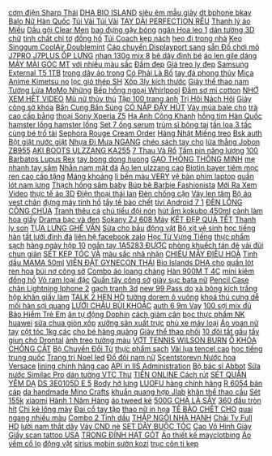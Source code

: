 [cơm điện Sharp Thái](https://pds6.ndk.vn/p0/276/87/noi-com-dien-sharp-thai-lan-ks-r-18st-so-sanh-danh-gia/) [DHA BIO ISLAND](https://pds.ndk.vn/p0/57/578/dha-bio-island-so-sanh-danh-gia/) [siêu êm mẫu giày](https://pds2.ndk.vn/p0/79/882/giay-nu-da-bo-sieu-mem-cao-3-cm-di-sieu-em-mau-giay-nu-don-gian-lich-su-duoc-kiem-tra-hang-so-sanh-danh-gia/) [dt bphone bkav](https://dtbphone-bkav.blogspot.com/2017/12/live-uc-loc-team-arsenal-va-nhung-cau.html) [Balo Nữ Hàn Quốc](https://pds6.ndk.vn/p0/296/548/hang-nhap-balo-nu-han-quoc-3-mon-tx116-so-sanh-danh-gia/) [Túi Vải Túi Vải](https://pds6.ndk.vn/p0/278/451/tui-vai-tui-vai-so-sanh-danh-gia/) [TAY DÀI PERFECTION RÊU](https://pds2.ndk.vn/p0/77/659/ao-tay-dai-perfection-reu-xam-so-sanh-danh-gia/) [Thanh lý áo Miều](https://pds3.ndk.vn/p0/148/73/thanh-ly-ao-mieu-so-sanh-danh-gia/) [Dầu gội Clear Men](https://pds6.ndk.vn/p0/299/576/combo-dau-goi-clear-men-va-clear-hoa-anh-dao-thai-lan-mau-moi-2019-so-sanh-danh-gia/) [bao đựng gậy bóng](https://pds4.ndk.vn/p0/175/728/bao-dung-gay-bong-chay-so-sanh-danh-gia/) [ngăn Hoa leo 1](https://pds6.ndk.vn/p0/258/949/vach-ngan-hoa-leo-1-ke-2-vach-so-sanh-danh-gia/) [dán tường 3D chữ](https://pds3.ndk.vn/p0/130/197/tranh-dan-tuong-3d-chu-loc-dn48-so-sanh-danh-gia/) [tinh chất chỉ tơ](https://pds6.ndk.vn/p0/267/960/tinh-chat-chi-to-tam-so-sanh-danh-gia/) [đồng hồ](https://dongho6.blogspot.com/2017/12/au-tu-bitcoin-toi-rut-hang-100ngay-tien.html) [Túi Coach kẹp nách](https://pds.ndk.vn/p0/16/302/tui-coach-kep-nach-so-sanh-danh-gia/) [heo đi trong nhà](https://pds3.ndk.vn/p0/118/127/dep-heo-di-trong-nha-ma-sp-ib8348-so-sanh-danh-gia/) [Kẹo Singgum CoolAir Doublemint](https://pds.ndk.vn/p0/0/47/keo-singgum-coolair-doublemint-so-sanh-danh-gia/) [Cáp chuyển Displayport sang](https://pds3.ndk.vn/p0/101/91/cap-chuyen-displayport-sang-dvi-den-so-sanh-danh-gia/) [sẵn Đồ chơi mô](https://pds2.ndk.vn/p0/75/849/hang-co-san-do-choi-mo-hinh-quai-vat-godzilla-so-sanh-danh-gia/) [J7PRO J7PLUS ỐP LƯNG](https://dtbphone-bkav.blogspot.com/2019/08/chi-con-54000-freeship-toan-quoc-tu-50k.html) [nhan 130g mix 8](https://pds2.ndk.vn/p0/78/559/set-che-duong-nhan-130g-mix-8-loai-so-sanh-danh-gia/) [bê dây đinh bé](https://pds7.ndk.vn/p0/308/263/giay-bup-be-day-dinh-be-gai-so-sanh-danh-gia/) [áo len gile dáng](https://pds2.ndk.vn/p0/71/120/ao-len-gile-dang-han-so-sanh-danh-gia/) [MÁY MÀI GÓC MT](https://pds6.ndk.vn/p0/285/747/rotor-may-mai-goc-mt-954-chinh-hang-dc-so-sanh-danh-gia/) [với nhiều màu sắc](https://pds.ndk.vn/p0/39/358/khoa-cua-tu-lanh-bang-nhua-voi-nhieu-mau-sac-khac-nhau-lua-chon-so-sanh-danh-gia/) [Đầm đẹp](https://pds.ndk.vn/p0/63/287/dam-dep-so-sanh-danh-gia/) [Giá treo ly đẹp](https://pds2.ndk.vn/p0/98/871/gia-treo-ly-dep-so-sanh-danh-gia/) [Samsung External T5 1TB](https://pds6.ndk.vn/p0/285/299/o-cung-di-dong-ssd-samsung-external-t5-1tb-500gb-usb-31-so-sanh-danh-gia/) [trong dây áo trong](https://pds7.ndk.vn/p0/300/284/day-ao-trong-day-ao-trong-2-vai-ban-lon-1cm-so-sanh-danh-gia/) [Có Phải Là Bố](https://magioithieumomo.haitrieuweb.com/p0/2/452/quy-mo-phan-3-co-phai-la-bo-cua-lien-hoa-phim-ngan-ku-khoa-vlog-ma-momo/) [tay đá phong thủy](https://pds6.ndk.vn/p0/267/317/vong-tay-da-phong-thuy-menh-kim-so-sanh-danh-gia/) [Mica Anime Kimetsu no](https://pds.ndk.vn/p0/52/777/tuong-mica-anime-kimetsu-no-yaiba-nezuko-mau-2-so-sanh-danh-gia/) [lọc gió thép SH](https://pds4.ndk.vn/p0/177/675/loc-gio-thep-sh-y-so-sanh-danh-gia/) [Xốp 3ly kích thước](https://pds4.ndk.vn/p0/186/709/xop-3ly-kich-thuoc-50x80cm-so-sanh-danh-gia/) [Giày thể thao nam](https://pds3.ndk.vn/p0/104/731/giay-the-thao-nam-so-sanh-danh-gia/) [Tường Lửa MoMo Những](https://magioithieumomo.haitrieuweb.com/p0/1/652/tuong-lua-momo-nhung-khoanh-khac-thu-vi-bui-phuong-nga-do-my-linh-ma-momo/) [Bếp hồng ngoại Whirlpool](https://pds2.ndk.vn/p0/90/797/bep-hong-ngoai-whirlpool-act313-so-sanh-danh-gia/) [Đầm sơ mi cotton](https://sites.google.com/site/maymassage1s/vay-dam/130735d---dam-so-mi-cotton-dai-tay-cho-be-gai-mua-ngay) [NHỚ XEM HẾT VIDEO](https://khuyenmaiinet.haitrieuweb.com/p0/4/859/share-code-lan-cuoi-code-shop-ban-acc-lien-quan-nho-xem-het-video-nguon-nhok-dung-creation-danh-gia-inet/) [Mũ nữ thủy thủ](https://pds4.ndk.vn/p0/182/935/mu-nu-thuy-thu-han-quoc-cao-cap-so-sanh-danh-gia/) [Tập 100 trang ảnh](https://pds.ndk.vn/p0/12/56/tap-100-trang-anh-exo-so-sanh-danh-gia/) [Trị Hôi Nách Hôi](https://pds.ndk.vn/p0/3/896/dac-tri-hoi-nach-hoi-chan-dong-tuyet-so-sanh-danh-gia/) [Giày công sở khóa](https://pds4.ndk.vn/p0/185/337/giay-cong-so-khoa-da-quai-ngang-kim-tuyen-so-sanh-danh-gia/) [Bắn Cung Bắn Súng](https://sites.google.com/site/maytapthehinh0/ban-cung---ban-sung) [CÓ NẮP ĐẬY HÚT](https://pds.ndk.vn/p0/63/968/bo-3-to-su-co-nap-day-hut-chan-khong-cao-cap-chat-lieu-su-so-sanh-danh-gia/) [Váy múa bale cho](https://pds4.ndk.vn/p0/187/36/vay-mua-bale-cho-be-so-sanh-danh-gia/) [trà cao cấp bằng](https://pds2.ndk.vn/p0/83/804/bo-am-tra-cao-cap-bang-su-so-sanh-danh-gia/) [thoại Sony Xperia Z5](https://pds4.ndk.vn/p0/153/223/dien-thoai-sony-xperia-z5-premium-so-sanh-danh-gia/) [Hạ Anh Công Khanh](https://magioithieumomo.haitrieuweb.com/p0/1/204/danh-cap-giac-mo-tap-42-full-quoc-truong-ha-anh-cong-khanh-quoc-huy-ngoc-tuyen-quynh-huong-ma-momo/) [hồng tím Hàn Quốc](https://suadieuhoatainha1.blogspot.com/2019/10/chi-con-314100-freeshiptang-hop-giay.html) [hamster lồng hamster lồng](https://pds6.ndk.vn/p0/278/686/long-chuot-hamster-long-hamster-long-hamser-so-sanh-danh-gia/) [Set 7 ống serum](https://pds.ndk.vn/p0/0/833/set-7-ong-serum-nicotinamide-so-sanh-danh-gia/) [trùm sỉ bông tai](https://pds3.ndk.vn/p0/142/182/si-bong-tai-thai-lan-chuyen-si-bong-tai-thaibong-tai-thai-lan-gia-si-trum-si-bong-tai-thai-so-sanh-danh-gia/) [tần loa 3 tấc](https://pds4.ndk.vn/p0/181/126/mach-phan-tan-loa-3-tac-gia-1-cap-200k-so-sanh-danh-gia/) [cùng bé trổ tài](https://magioithieumomo.haitrieuweb.com/p0/1/228/hiep-si-chi-thien-cung-be-tro-tai-lam-dau-lan-don-trung-thu-uoc-mo-cua-em-ma-momo/) [Sephora Rouge Cream Order](https://pds3.ndk.vn/p0/113/911/son-li-sephora-rouge-cream-order-sephora-so-sanh-danh-gia/) [Hàng Nhật Miếng treo](https://pds3.ndk.vn/p0/111/207/hang-nhat-mieng-treo-thom-phong-xua-muoi-con-trung-huong-lavender-so-sanh-danh-gia/) [Bsk auth](https://pds2.ndk.vn/p0/75/883/-so-sanh-danh-gia/) [Bột giặt nước giặt](https://sites.google.com/site/top1xa1a/bot-giat---nuoc-giat) [Nhựa Đi Mưa NGANG](https://pds6.ndk.vn/p0/264/422/giay-nhua-di-mua-ngang-xanh-chuoi-so-sanh-danh-gia/) [chéo sách tay cho](https://pds3.ndk.vn/p0/101/835/tui-sach-deo-cheo-sach-tay-cho-nu-phong-cach-han-quoc-r550-so-sanh-danh-gia/) [lửa thẳng Jobon ZB955](https://sites.google.com/site/xasaxacom/bat-lua/voi-51728d---bat-lua-kho-1-tia-lua-thang-jobon-zb955-mua-tai-day) [AKI BOOTS ULZZANG KA255](https://pds2.ndk.vn/p0/88/427/aki-boots-ulzzang-ka255-nang-so-sanh-danh-gia/) [7 Thau Và Rổ](https://pds.ndk.vn/p0/30/385/bo-7-thau-va-ro-inox-cao-cap-so-sanh-danh-gia/) [Tấm pin năng lượng](https://pds.ndk.vn/p0/43/387/tam-pin-nang-luong-mat-troi-9v-3w-cho-den-pin-dien-thoai-so-sanh-danh-gia/) [100 Barbatos Lupus Rex](https://pds.ndk.vn/p0/0/620/mo-hinh-lap-rap-gundam-bandai-1100-barbatos-lupus-rex-mo-hinh-gdc-so-sanh-danh-gia/) [tay bong dong huong](https://pds.ndk.vn/p0/8/494/bin-tay-bong-dong-huong-mong-quynh-anh-so-sanh-danh-gia/) [GẠO THÔNG THÔNG MINH](https://pds2.ndk.vn/p0/86/707/thung-gao-thong-thong-minh-khuyen-mai-so-sanh-danh-gia/) [mẹ nhanh tay sắm](https://pds.ndk.vn/p0/11/181/combo-3-set-quan-ao-be-chi-320k-cac-me-nhanh-tay-sam-cho-be-yeu-nao-so-luong-co-han-cac-me-nhanh-tay-sam-mua-he-mac-mat-so-sanh-danh-gia/) [Nhẫn nam mặt đá](https://pds3.ndk.vn/p0/125/558/nhan-nam-mat-da-xanh-rau-ma-so-sanh-danh-gia/) [Áo len ulzzang cao](https://pds3.ndk.vn/p0/120/261/order-ao-len-ulzzang-cao-co-day-ao-len-thung-co-lo-gap-ao-len-nu-dep-dang-rong-tay-dai-be-nau-kieu-han-quoc-so-sanh-danh-gia/) [Biotin bayer tiêm mọc](https://pds4.ndk.vn/p0/157/234/biotin-bayer-tiem-moc-toc-so-sanh-danh-gia/) [ren cao cấp tặng](https://pds2.ndk.vn/p0/99/14/bo-ren-cao-cap-tang-batang-me-so-sanh-danh-gia/) [Máng khoáng](https://pds5.ndk.vn/p0/242/163/mang-khoang-so-sanh-danh-gia/) [lì bền màu VERY](https://pds4.ndk.vn/p0/153/553/son-li-ben-mau-very-mat-arcancil-36g-so-sanh-danh-gia/) [vệ bàn phím laptop](https://pds.ndk.vn/p0/0/275/mieng-phim-bao-ve-ban-phim-laptop-chong-nuoc-12-inch-so-sanh-danh-gia/) [quần lót nam lưng](https://pds.ndk.vn/p0/9/930/sieu-sale-bo-10-quan-lot-nam-lung-thai-so-sanh-danh-gia/) [Thạch hồng sâm baby](https://pds7.ndk.vn/p0/303/332/thach-hong-sam-baby-sanga-so-sanh-danh-gia/) [Búp bê Barbie Fashionista](https://pds2.ndk.vn/p0/82/421/bup-be-barbie-fashionista-pineapple-so-sanh-danh-gia/) [Mới Ra Xem Video](https://magioithieumomo.haitrieuweb.com/p0/1/958/ung-dung-moi-ra-xem-video-kiem-tien-mat-uy-tin-2020-ma-momo/) [thực tế ảo 3D](https://pds.ndk.vn/p0/4/967/kinh-thuc-te-ao-3d-vr-box-gia-sieu-re-phien-ban-2-dc479-so-sanh-danh-gia/) [Điện thoại thái lan](https://pds3.ndk.vn/p0/100/655/dien-thoai-thai-lan-so-sanh-danh-gia/) [Đèn chống cận](https://pds3.ndk.vn/p0/109/325/den-chong-can-so-sanh-danh-gia/) [Váy len tăm](https://pds3.ndk.vn/p0/116/151/vay-len-tam-so-sanh-danh-gia/) [Bộ áo vest chân](https://sites.google.com/site/matong1st/bo-ao-vest---chan-vay) [đựng máy tính hồ](https://pds5.ndk.vn/p0/229/2/cap-da-nam-cong-so-dung-may-tinh-ho-so-so-sanh-danh-gia/) [tẩy tế bào chết](https://pds4.ndk.vn/p0/169/267/tay-te-bao-chet-han-quoc-so-sanh-danh-gia/) [tivi Android 7 1](https://pds.ndk.vn/p0/0/11/dau-tivi-android-71-chat-luong-cao-kem-phu-kien-so-sanh-danh-gia/) [ĐÈN LỒNG CÔNG CHÚA](https://pds6.ndk.vn/p0/256/956/den-long-cong-chua-elsa-co-den-va-nhac-so-sanh-danh-gia/) [Tranh thêu cá](https://pds.ndk.vn/p0/29/259/tranh-theu-ca-so-sanh-danh-gia/) [chú tiểu đội nón](https://pds3.ndk.vn/p0/127/850/combo-4-chu-tieu-doi-non-rom-so-sanh-danh-gia/) [hút ẩm kokubo 450ml](https://pds.ndk.vn/p0/25/57/nhap-hc1712-giam-10hop-hut-am-kokubo-450ml-hang-nhat-so-sanh-danh-gia/) [cành làm hoa giấy](https://pds3.ndk.vn/p0/147/312/1kg-kem-canh-lam-hoa-giay-nhun-so-sanh-danh-gia/) [Drama bạc và đen](https://pds4.ndk.vn/p0/161/722/drama-bac-va-den-so-sanh-danh-gia/) [Sokany ZJ 608 Máy](https://pds4.ndk.vn/p0/188/5/may-xong-hoi-mat-sokany-zj-608-may-phun-suong-xong-mat-so-sanh-danh-gia/) [KẾT ĐẸP QUÀ TẾT](https://pds6.ndk.vn/p0/254/216/mien-ship-hang-cao-cap-duoc-xem-hang-cam-ket-dep-qua-tet-cho-ba-ao-khoac-da-cho-nguoi-gia-chat-dep-so-sanh-danh-gia/) [Thanh ly son](https://pds2.ndk.vn/p0/89/962/thanh-ly-son-so-sanh-danh-gia/) [TỰA LƯNG GHẾ VĂN](https://pds4.ndk.vn/p0/179/582/set-2-tam-luoi-tua-lung-ghe-van-phong-so-sanh-danh-gia/) [Sữa cho bầu](https://pds6.ndk.vn/p0/282/523/sua-cho-bau-so-sanh-danh-gia/) [động vật](https://dongvat2.blogspot.com/2018/01/xoac-giua-pho-i-bo-voi-giac-mo-trua-lam.html) [Bộ xịt vệ sinh](https://pds.ndk.vn/p0/25/571/bo-xit-ve-sinh-toilet-inax-so-sanh-danh-gia/) [học tiếng hàn](https://hoctienghan0.blogspot.com/2018/01/vtc14phat-hien-nhieu-my-phm-chua-nong-o.html) [tất lưới đinh đá](https://pds7.ndk.vn/p0/312/856/tat-luoi-dinh-da-mau-da-so-sanh-danh-gia/) [liên hệ facebook zalo](https://magioithieumomo.haitrieuweb.com/p0/2/347/bay-nick-free-fire-gia-500-vi-momo-hoac-550k-tk-agribank-ai-co-nhu-cau-lien-he-facebook-zalo-duoi-mo-ma-momo/) [Học Từ Vựng Tiếng](https://hoctiengtrungquoc0.blogspot.com/2020/06/giam-gia-tu-hoc-tu-vung-tieng-trung.html) [thực phẩm sạch](https://thucphamsach3.blogspot.com/2017/11/captivatingvietnamtrailer-trial-ia-iem.html) [hàng ngày hộp 10](https://sites.google.com/site/chuotgame1x/suc-khoe-nam-gioi/98700d---hop-rocked-dung-hang-ngay-hop-10-g-mua-ngay) [ngắn tay 1A5283 ĐƯỢC](https://pds5.ndk.vn/p0/245/974/ao-kieu-nu-ngan-tay-1a5283-duoc-kiem-tra-hang-truoc-khi-nhan-so-sanh-danh-gia/) [phòng khuếch tán đẻ](https://pds3.ndk.vn/p0/103/926/tinh-dau-thom-phong-khuech-tan-de-ban-so-sanh-danh-gia/) [vải đũi chun giãn](https://pds.ndk.vn/p0/15/784/vai-dui-chun-gian-4c-1-so-sanh-danh-gia/) [SÉT KẸP TÓC VÀ](https://pds3.ndk.vn/p0/149/284/set-kep-toc-va-cot-toc-hoa-cuc-so-sanh-danh-gia/) [màu sắc nhã nhặn](https://pds.ndk.vn/p0/0/830/cay-gia-mau-sac-nha-nhan-dung-de-trang-tri-noi-that-so-sanh-danh-gia/) [CHIẾU MÂY ĐIỀU HOÀ](https://suadieuhoatainha1.blogspot.com/2020/03/giam-gia-chieu-may-ieu-hoa-muji-day-dan.html) [Tinh dầu MAMA 50ml](https://pds6.ndk.vn/p0/262/126/tinh-dau-mama-50ml-so-sanh-danh-gia/) [VIÊN ĐẶT GYNECON THÁI](https://pds.ndk.vn/p0/31/794/vien-phu-khoa-vien-dat-gynecon-thai-lan-10-vien-so-sanh-danh-gia/) [Bio Islands DHA cho](https://pds5.ndk.vn/p0/203/150/bio-islands-dha-cho-ba-bau-so-sanh-danh-gia/) [quần lót ren hoa](https://pds6.ndk.vn/p0/272/659/bo-10-quan-lot-ren-hoa-hong-sexy-phom-53-62-kg-so-sanh-danh-gia/) [búi nơ công sở](https://pds5.ndk.vn/p0/229/893/combo-luoi-bui-no-cong-so-freeship-so-sanh-danh-gia/) [Combo áo loang chàng](https://pds.ndk.vn/p0/6/118/combo-ao-loang-chang-lee-so-sanh-danh-gia/) [Hàn 900M T 4C](https://pds4.ndk.vn/p0/188/387/mui-han-900m-t-4c-1-mui-so-sanh-danh-gia/) [mini kiêm đồng hồ](https://pds6.ndk.vn/p0/264/876/be-ca-mini-kiem-dong-ho-de-ban-mau-trang-so-sanh-danh-gia/) [Vỏ ram loại đặc](https://pds4.ndk.vn/p0/151/459/vo-ram-loai-dac-biet-so-sanh-danh-gia/) [Quần tây công sở](https://pds5.ndk.vn/p0/239/786/quan-tay-cong-so-so-sanh-danh-gia/) [giày sục bata nữ](https://sites.google.com/site/webg00glee/giay-sneaker--the-thao-nu-co-thap/giay-suc-bata-nu-sieu-hot-chi-voi-122200d) [Pencil Case](https://pds.ndk.vn/p0/47/584/pencil-case-so-sanh-danh-gia/) [chân Lightning Iphone 2](https://pds6.ndk.vn/p0/262/261/quat-mini-chan-lightning-iphone-2-canh-so-sanh-danh-gia/) [gạch tranh 3d](https://pds4.ndk.vn/p0/174/179/gach-tranh-3d-so-sanh-danh-gia/) [new 99 Pass do](https://pds3.ndk.vn/p0/118/960/charles-and-keith-new-99-pass-do-khong-dung-thuong-xuyen-so-sanh-danh-gia/) [xà bông kích trắng](https://pds3.ndk.vn/p0/134/360/combo-12-cuc-xa-bong-kich-trang-sua-gao-collagen-gluta-thai-lan-xa-phong-thai-lan-so-sanh-danh-gia/) [hộp khăn giấy làm](https://pds4.ndk.vn/p0/171/530/thung-30-hop-khan-giay-lam-tu-bot-go-so-sanh-danh-gia/) [TALK 2 HẸN HÒ](http://xn--kimtinonline1-jr2g7a.vn/p0/0/328/accesstrade-talk-2-hen-ho-cung-co-ba-cong-nghe-kiem-tien-online-accesstrade/) [tường dorem ô vuông](https://pds6.ndk.vn/p0/261/531/10m-giay-dan-tuong-dorem-o-vuong-co-san-keo-kho-rong-45cm-so-sanh-danh-gia/) [khoá thú cưng dễ](https://pds2.ndk.vn/p0/96/152/moc-khoa-thu-cung-de-thuong-so-sanh-danh-gia/) [mối hàn sợi quang](https://pds3.ndk.vn/p0/124/473/bo-100-ong-co-nhiet-bao-ve-moi-han-soi-quang-60mm-100-cai-so-sanh-danh-gia/) [LƯỚI CHÂU BÙI KHOÁC](https://pds.ndk.vn/p0/47/174/ao-luoi-chau-bui-khoac-ngoai-bikini-so-sanh-danh-gia/) [auth 6 9m Vay](https://pds5.ndk.vn/p0/203/427/vay-hoa-hm-auth-69m-vay-hoa-hm-auth-69m-vay-hoa-hm-auth-69m-vay-hoa-hm-auth-69m-vay-hoa-hm-auth-69m-vay-hoa-hm-auth-so-sanh-danh-gia/) [100 sợi mix đủ](https://pds3.ndk.vn/p0/123/802/set-thun-cot-toc-100-soi-mix-du-mau-so-sanh-danh-gia/) [Bảo Hiểm Trẻ Em](https://pds2.ndk.vn/p0/69/34/non-bao-hiem-tre-em-non-bao-hiem-tre-em-tap-di-so-sanh-danh-gia/) [ăn tự động Dophin](https://pds5.ndk.vn/p0/207/958/may-cho-ca-an-tu-dong-dophin-af2003-so-sanh-danh-gia/) [cách giảm cân](https://cachgiamcan1.blogspot.com/2018/04/bi-quyet-hoc-lap-trinh-cho-nguoi-moi.html) [bọc thực phẩm NK](https://pds3.ndk.vn/p0/104/387/mang-boc-thuc-pham-nk-eufood-200-so-sanh-danh-gia/) [huawei](https://huawei6.blogspot.com/2017/12/th-quoc-hoi-can-nhanh-chong-co-khung.html) [sữa chua giòn xốp](https://sites.google.com/site/yeuthich1zz/khac/chi-co-55000d-khi-mua-combo-10-banh-sua-chua-gion-xop-viet-nam) [xưởng sản xuất trực](https://thucphamsach3.blogspot.com/2019/12/giam-gia-freeship-combo-100-hop-giay.html) [phủ xe máy loại](https://pds2.ndk.vn/p0/72/650/bat-phu-xe-may-loai-1-so-sanh-danh-gia/) [Áo voan nữ tay](https://pds3.ndk.vn/p0/107/110/ao-voan-nu-tay-lung-loe-tron-so-sanh-danh-gia/) [cột tóc 1kg các](https://pds4.ndk.vn/p0/161/760/thun-cot-toc-1kg-cac-mau-so-sanh-danh-gia/) [cho bé hàng quảng](https://pds.ndk.vn/p0/23/764/gile-long-cho-be-hang-quang-chau-size-tu-80-110-so-sanh-danh-gia/) [Giày thể thao phối](https://pds4.ndk.vn/p0/172/57/giay-the-thao-phoi-mau-dep-so-sanh-danh-gia/) [10 đôi tất gấu](https://pds7.ndk.vn/p0/300/28/freeship-loai-1-day-combo-10-doi-tat-gau-kem-tui-rut-dung-sieu-xinh-so-sanh-danh-gia/) [tẩy giun chó Drontal](https://pds5.ndk.vn/p0/225/128/thuoc-tay-giun-cho-drontal-cua-duc-28k-1-vien-so-sanh-danh-gia/) [ảnh treo tường màu](https://pds2.ndk.vn/p0/94/627/bo-2-khung-anh-treo-tuong-mau-nau-go-a3-so-sanh-danh-gia/) [VỢT TENNIS WILSON BURN](https://pds5.ndk.vn/p0/247/707/vot-tennis-wilson-burn-100ls-tns-frm-so-sanh-danh-gia/) [Ổ KHÓA CHỐNG CẮT](https://pds5.ndk.vn/p0/212/366/o-khoa-chong-cat-so-sanh-danh-gia/) [Bộ Chuyển Đổi Từ](https://pds5.ndk.vn/p0/207/80/bo-chuyen-doi-tu-av-sang-vga-so-sanh-danh-gia/) [thực phẩm sạch](https://thucphamsach3.blogspot.com/2018/04/vtc14thuc-pham-sach-kho-tieu-thu-vi.html) [Vải lụa tencel cao](https://pds.ndk.vn/p0/60/490/vai-lua-tencel-cao-cap-so-sanh-danh-gia/) [học tiếng trung quốc](https://hoctiengtrungquoc0.blogspot.com/2018/01/tet-tren-bien-cua-cap-vo-chong-vui-tinh.html) [Trang trí Noel led](https://pds3.ndk.vn/p0/149/978/vong-nguyet-que-giang-sinh-trang-tri-noel-led-sao-lap-lanh-so-sanh-danh-gia/) [Đồ đôi nam nữ](https://pds7.ndk.vn/p0/313/64/do-doi-nam-nu-so-sanh-danh-gia/) [Scentstorevn Nước hoa Versace](https://pds.ndk.vn/p0/39/902/scentstorevn-nuoc-hoa-versace-eros-mau-thu-033-oz-so-sanh-danh-gia/) [lining chính hãng cao](https://pds.ndk.vn/p0/23/6/free-ship-ao-polo-nam-polyester-lining-chinh-hang-cao-cap-so-sanh-danh-gia/) [API in IIS Administration](https://khuyenmaiinet.haitrieuweb.com/p0/4/537/the-file-api-in-iis-administration-api-with-jimmy-campbell-danh-gia-inet/) [Bộ bác sĩ Abbot](https://pds3.ndk.vn/p0/118/898/bo-bac-si-abbot-so-sanh-danh-gia/) [Sữa nước Similac Pro](https://pds.ndk.vn/p0/37/979/sua-nuoc-similac-pro-advanced-infant-formula-2-fl-hmo-so-sanh-danh-gia/) [dán tường VTC Thư](https://pds6.ndk.vn/p0/262/753/tranh-dan-tuong-vtc-thu-phap-thoi-gian-ud0157k-kim-sa-30-x-80-cm-so-sanh-danh-gia/) [TIỀN ONLINE Cách rút](https://magioithieumomo.haitrieuweb.com/p0/1/896/tong-hop-su-kien-tet-kiem-tien-online-cach-rut-the-20k-khi-bi-khoa-do-su-dung-auto-de-treo-may-ma-momo/) [SÉT QUẦN YẾM DẠ](https://pds4.ndk.vn/p0/175/733/set-quan-yem-da-kem-ao-len-tam-so-sanh-danh-gia/) [DS 3E0105D E 5](https://pds6.ndk.vn/p0/272/40/switch-hikvision-ds-3e0105d-e-5-cong-so-sanh-danh-gia/) [Body hở lưng](https://pds2.ndk.vn/p0/99/419/body-ho-lung-so-sanh-danh-gia/) [LUOFU hàng chính hãng](https://pds5.ndk.vn/p0/222/756/dep-luofu-hang-chinh-hang-cho-ca-nam-va-nu-so-sanh-danh-gia/) [R 6054 bản cáp](https://pds2.ndk.vn/p0/80/131/may-hut-bui-cam-tay-mini-khong-day-r-6054-ban-cap-sac-so-sanh-danh-gia/) [da handmade Mino Crafts](https://pds5.ndk.vn/p0/222/639/vi-da-nu-dai-cam-tay-do-da-handmade-mino-crafts-vi313-so-sanh-danh-gia/) [khuẩn quang hợp Jlab](https://pds3.ndk.vn/p0/132/333/vi-khuan-quang-hop-jlab-220ml-so-sanh-danh-gia/) [khăn thể thao cầu](https://pds4.ndk.vn/p0/162/203/khan-the-thao-cau-long-so-sanh-danh-gia/) [Sét 155k](https://pds.ndk.vn/p0/0/113/set-155k-so-sanh-danh-gia/) [xiaomi](https://xiaomi0.blogspot.com/2017/12/3-viec-lam-them-ngoai-gio-hanh-chinh.html) [Hành 1 Năm Hàng](https://dienthoaisamsung5.blogspot.com/2019/10/chi-con-648000-tui-xach-nu-mcm-tote-bag.html) [áo tweed kẻ](https://pds.ndk.vn/p0/24/885/ao-tweed-ke-so-sanh-danh-gia/) [500G CHÀ LÀ SẤY](https://pds4.ndk.vn/p0/176/482/500g-cha-la-say-kho-iraq-hang-chuan-so-sanh-danh-gia/) [360 đầu tròn hít](https://pds4.ndk.vn/p0/168/133/combo-cap-sac-tu-360-dau-tron-hit-nam-cham-day-boc-du-sieu-ben-2-in1-dau-cam-chuan-micro-usb-lightning-type-c-so-sanh-danh-gia/) [Chì kẻ lông mày](https://pds3.ndk.vn/p0/144/899/chi-ke-long-may-so-sanh-danh-gia/) [Đai cổ tay tập](https://pds3.ndk.vn/p0/121/889/dai-co-tay-tap-gym-so-sanh-danh-gia/) [thao nữ in họa](https://pds.ndk.vn/p0/41/907/g443-giay-the-thao-nu-in-hoa-tiet-kieu-dang-tre-trung-so-sanh-danh-gia/) [TẾ BÀO CHẾT CHO](https://pds6.ndk.vn/p0/283/827/tay-te-bao-chet-cho-moi-so-sanh-danh-gia/) [quai ngang nhiều màu](https://pds.ndk.vn/p0/15/71/sandal-2-quai-ngang-nhieu-mau-de-nau-cao-su-so-sanh-danh-gia/) [Combo 2 Tinh dầu](https://pds4.ndk.vn/p0/162/231/combo-2-tinh-dau-sa-chanh-pk-10ml-so-sanh-danh-gia/) [THẬP NGÔI NHÀ HẠNH](https://pds6.ndk.vn/p0/259/595/tranh-theu-chu-thap-ngoi-nha-hanh-phuc-kt-84x58-so-sanh-danh-gia/) [Chải Tv Full HD](https://magioithieumomo.haitrieuweb.com/p0/1/963/koj-hais-yeej-yog-lawm-lao-chai-tv-full-hd-mp4-ma-momo/) [lười nam thắt dây](https://pds4.ndk.vn/p0/154/195/giay-luoi-nam-that-day-da-trang-ms4-so-sanh-danh-gia/) [Váy CND nè](https://pds5.ndk.vn/p0/220/366/vay-cnd-ne-so-sanh-danh-gia/) [SET DÂY BUỘC TÓC](https://pds3.ndk.vn/p0/111/201/tang-tai-nghe-l-phone-sieu-hot-chat-set-day-buoc-toc-de-thuong-bang-1-2-so-sanh-danh-gia/) [Cao Vô Hình Giày](https://pds3.ndk.vn/p0/130/250/giay-nam-tang-chieu-cao-vo-hinh-giay-tay-nam-tang-chieu-cao-6cm-so-sanh-danh-gia/) [Giấy scan tattoo USA](https://pds6.ndk.vn/p0/282/127/giay-scan-tattoo-usa-4-lop-so-sanh-danh-gia/) [TRONG ĐÍNH HẠT GÓT](https://pds4.ndk.vn/p0/176/462/giay-sandal-quai-trong-dinh-hat-got-cao-3cm-so-sanh-danh-gia/) [Áo thiết kế mayclotbing](https://pds7.ndk.vn/p0/313/904/ao-thiet-ke-mayclotbing-so-sanh-danh-gia/) [Áo yếm cổ lọ](https://pds4.ndk.vn/p0/154/683/ao-yem-co-lo-cuc-hot-so-sanh-danh-gia/) [động vật](https://dongvat2.blogspot.com/2017/11/video-khoanh-khac-hai-huoc-cua-ong-vat.html) [sirius mobin sườn kozi](https://pds3.ndk.vn/p0/133/381/ic-sirius-mobin-suon-kozi-hai-mon-so-sanh-danh-gia/) [trục côn ti kẹp](https://sites.google.com/site/noibatxa1x/lip--dum-xe-dap/voi-114000d---bo-truc-con-ti-kep-moay-o-xe-dap-truoc-sau-mua-tai-day) 